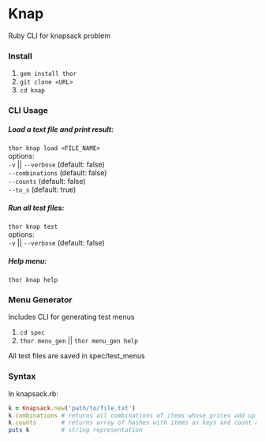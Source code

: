# Knap
Ruby CLI for knapsack problem

### Install
1. `gem install thor`
2. `git clone <URL>`
3. `cd knap`

### CLI Usage

##### Load a text file and print result:
`thor knap load <FILE_NAME>`  
options:  
`-v` || `--verbose` (default: false)  
`--combinations` (default: false)  
`--counts` (default: false)  
`--to_s` (default: true)  

##### Run all test files:
`thor knap test`  
options:  
`-v` || `--verbose` (default: false)  

##### Help menu:
`thor knap help`


### Menu Generator
Includes CLI for generating test menus

1. `cd spec`
2. `thor menu_gen` || `thor menu_gen help`

All test files are saved in spec/test_menus

### Syntax
In knapsack.rb:

```ruby
k = Knapsack.new('path/to/file.txt')
k.combinations # returns all combinations of items whose prices add up to target price
k.counts       # returns array of hashes with items as keys and count as values
puts k         # string representation
```
